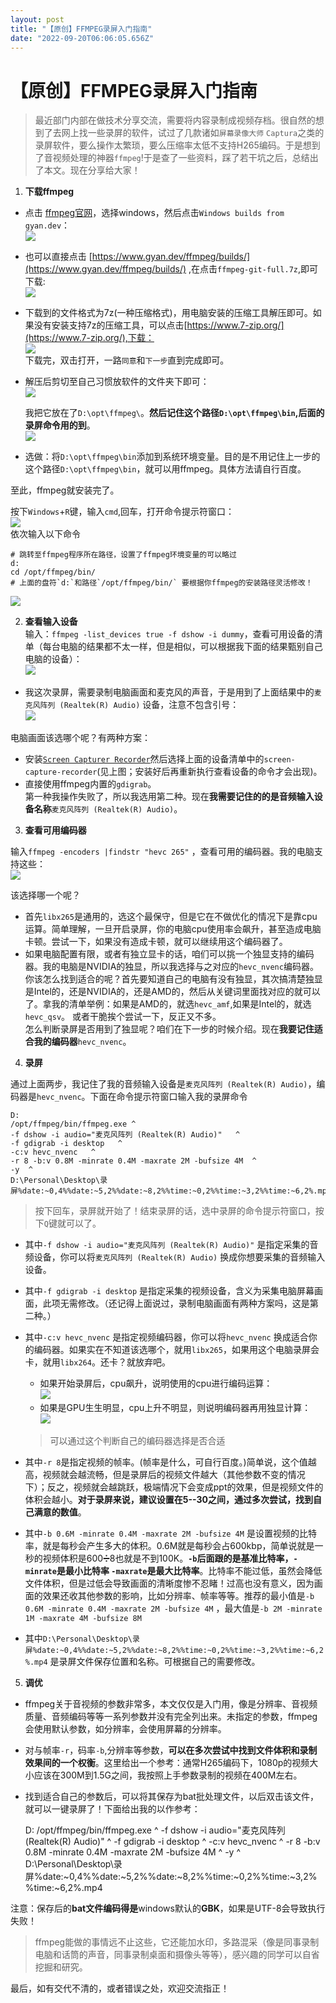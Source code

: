 ```yaml
---
layout: post
title: "【原创】FFMPEG录屏入门指南"
date: "2022-09-20T06:06:05.656Z"
---
```

【原创】FFMPEG录屏入门指南
================

> 最近部门内部在做技术分享交流，需要将内容录制成视频存档。很自然的想到了去网上找一些录屏的软件，试过了几款诸如`屏幕录像大师` `Captura`之类的录屏软件，要么操作太繁琐，要么压缩率太低不支持H265编码。于是想到了音视频处理的神器`ffmpeg`!于是查了一些资料，踩了若干坑之后，总结出了本文。现在分享给大家！

1.  **下载ffmpeg**

*   点击 [ffmpeg官网](https://ffmpeg.org/download.html)，选择windows，然后点击`Windows builds from gyan.dev`：  
    ![](https://img2022.cnblogs.com/blog/2437928/202209/2437928-20220920093746879-557294213.png)
    
*   也可以直接点击 [https://www.gyan.dev/ffmpeg/builds/](https://www.gyan.dev/ffmpeg/builds/) ,在点击`ffmpeg-git-full.7z`,即可下载:  
    ![](https://img2022.cnblogs.com/blog/2437928/202209/2437928-20220920093815546-1200857425.png)
    
*   下载到的文件格式为7z(一种压缩格式)，用电脑安装的压缩工具解压即可。如果没有安装支持7z的压缩工具，可以点击[https://www.7-zip.org/](https://www.7-zip.org/),下载：  
    ![](https://img2022.cnblogs.com/blog/2437928/202209/2437928-20220920094503949-159162494.png)  
    下载完，双击打开，一路`同意`和`下一步`直到完成即可。
    
*   解压后剪切至自己习惯放软件的文件夹下即可：  
    ![](https://img2022.cnblogs.com/blog/2437928/202209/2437928-20220920094910984-2109814545.png)
    
    我把它放在了`D:\opt\ffmpeg\`。**然后记住这个路径`D:\opt\ffmpeg\bin`,后面的录屏命令用的到**。  
    ![](https://img2022.cnblogs.com/blog/2437928/202209/2437928-20220920095016489-394837319.png)
    
*   选做：将`D:\opt\ffmpeg\bin`添加到系统环境变量。目的是不用记住上一步的这个路径`D:\opt\ffmpeg\bin`，就可以用ffmpeg。具体方法请自行百度。
    

至此，ffmpeg就安装完了。

按下`Windows`+`R`键，输入`cmd`,回车，打开命令提示符窗口：  
![](https://img2022.cnblogs.com/blog/2437928/202209/2437928-20220920095702038-379450960.png)  
依次输入以下命令

    # 跳转至ffmpeg程序所在路径，设置了ffmpeg环境变量的可以略过
    d:
    cd /opt/ffmpeg/bin/
    # 上面的盘符`d:`和路径`/opt/ffmpeg/bin/` 要根据你ffmpeg的安装路径灵活修改！
    

![](https://img2022.cnblogs.com/blog/2437928/202209/2437928-20220920100253219-1711727483.png)

2.  **查看输入设备**  
    输入：`ffmpeg -list_devices true -f dshow -i dummy`，查看可用设备的清单（每台电脑的结果都不太一样，但是相似，可以根据我下面的结果甄别自己电脑的设备）：  
    ![](https://img2022.cnblogs.com/blog/2437928/202209/2437928-20220920101133862-1488029703.png)

*   我这次录屏，需要录制电脑画面和麦克风的声音，于是用到了上面结果中的`麦克风阵列 (Realtek(R) Audio)` 设备，注意不包含引号：  
    ![](https://img2022.cnblogs.com/blog/2437928/202209/2437928-20220920101445505-1970088871.png)

电脑画面该选哪个呢？有两种方案：

*   安装[`Screen Capturer Recorder`](https://sourceforge.net/projects/screencapturer/files/)然后选择上面的设备清单中的`screen-capture-recorder`(见上图；安装好后再重新执行查看设备的命令才会出现)。
*   直接使用ffmpeg内置的`gdigrab`。  
    第一种我操作失败了，所以我选用第二种。现在**我需要记住的的是音频输入设备名称**`麦克风阵列 (Realtek(R) Audio)`。

3.  **查看可用编码器**

输入`ffmpeg -encoders |findstr "hevc 265"` ，查看可用的编码器。我的电脑支持这些：  
![](https://img2022.cnblogs.com/blog/2437928/202209/2437928-20220920102455489-1909360250.png)

该选择哪一个呢？

*   首先`libx265`是通用的，选这个最保守，但是它在不做优化的情况下是靠cpu运算。简单理解，一旦开启录屏，你的电脑cpu使用率会飙升，甚至造成电脑卡顿。尝试一下，如果没有造成卡顿，就可以继续用这个编码器了。
*   如果电脑配置有限，或者有独立显卡的话，咱们可以挑一个独显支持的编码器。我的电脑是NVIDIA的独显，所以我选择与之对应的`hevc_nvenc`编码器。  
    你该怎么找到适合的呢？首先要知道自己的电脑有没有独显，其次搞清楚独显是Intel的，还是NVIDIA的，还是AMD的，然后从关键词里面找对应的就可以了。拿我的清单举例：如果是AMD的，就选`hevc_amf`,如果是Intel的，就选`hevc_qsv`。 或者干脆挨个尝试一下，反正又不多。  
    怎么判断录屏是否用到了独显呢？咱们在下一步的时候介绍。现在**我要记住适合我的编码器**`hevc_nvenc`。

4.  **录屏**

通过上面两步，我记住了我的音频输入设备是`麦克风阵列 (Realtek(R) Audio)`，编码器是`hevc_nvenc`。下面在命令提示符窗口输入我的录屏命令

    D:
    /opt/ffmpeg/bin/ffmpeg.exe ^
    -f dshow -i audio="麦克风阵列 (Realtek(R) Audio)"   ^
    -f gdigrab -i desktop   ^
    -c:v hevc_nvenc   ^
    -r 8 -b:v 0.8M -minrate 0.4M -maxrate 2M -bufsize 4M  ^
    -y  ^
    D:\Personal\Desktop\录屏%date:~0,4%%date:~5,2%%date:~8,2%%time:~0,2%%time:~3,2%%time:~6,2%.mp4
    

> 按下回车，录屏就开始了！结束录屏的话，选中录屏的命令提示符窗口，按下`Q`键就可以了。

*   其中`-f dshow -i audio="麦克风阵列 (Realtek(R) Audio)"` 是指定采集的音频设备，你可以将`麦克风阵列 (Realtek(R) Audio)` 换成你想要采集的音频输入设备。
    
*   其中`-f gdigrab -i desktop` 是指定采集的视频设备，含义为采集电脑屏幕画面，此项无需修改。（还记得上面说过，录制电脑画面有两种方案吗，这是第二种。）
    
*   其中`-c:v hevc_nvenc` 是指定视频编码器，你可以将`hevc_nvenc` 换成适合你的编码器。如果实在不知道该选哪个，就用`libx265`，如果用这个电脑录屏会卡，就用`libx264`。还卡？就放弃吧。
    
    *   如果开始录屏后，cpu飙升，说明使用的cpu进行编码运算：  
        ![](https://img2022.cnblogs.com/blog/2437928/202209/2437928-20220920105237021-2044063905.png)
    *   如果是GPU生生明显，cpu上升不明显，则说明编码器再用独显计算：  
        ![](https://img2022.cnblogs.com/blog/2437928/202209/2437928-20220920110400692-989723032.png)
    
    > 可以通过这个判断自己的编码器选择是否合适
    
*   其中`-r 8`是指定视频的帧率。(帧率是什么，可自行百度。)简单说，这个值越高，视频就会越流畅，但是录屏后的视频文件越大（其他参数不变的情况下）；反之，视频就会越跳跃，极端情况下会变成ppt的效果，但是视频文件的体积会越小。**对于录屏来说，建议设置在5--30之间，通过多次尝试，找到自己满意的数值**。
    
*   其中`-b 0.6M -minrate 0.4M -maxrate 2M -bufsize 4M` 是设置视频的比特率，就是每秒会产生多大的体积。0.6M就是每秒会占600kbp，简单说就是一秒的视频体积是600➗8也就是不到100K。**`-b`后面跟的是基准比特率，`-minrate`是最小比特率 `-maxrate`是最大比特率**。比特率不能过低，虽然会降低文件体积，但是过低会导致画面的清晰度惨不忍睹！过高也没有意义，因为画面的效果还收其他参数的影响，比如分辨率、帧率等等。推荐的最小值是`-b 0.6M -minrate 0.4M -maxrate 2M -bufsize 4M` ，最大值是`-b 2M -minrate 1M -maxrate 4M -bufsize 8M`
    
*   其中`D:\Personal\Desktop\录屏%date:~0,4%%date:~5,2%%date:~8,2%%time:~0,2%%time:~3,2%%time:~6,2%.mp4` 是录屏文件保存位置和名称。可根据自己的需要修改。
    

5.  **调优**

*   ffmpeg关于音视频的参数非常多，本文仅仅是入门用，像是分辨率、音视频质量、音频编码等等一系列参数并没有完全列出来。未指定的参数，ffmpeg会使用默认参数，如分辨率，会使用屏幕的分辨率。
*   对与帧率`-r`，码率`-b`,分辨率等参数，**可以在多次尝试中找到文件体积和录制效果间的一个权衡**。这里给出一个参考：通常H265编码下，1080p的视频大小应该在300M到1.5G之间，我按照上手参数录制的视频在400M左右。
*   找到适合自己的参数后，可以将其保存为bat批处理文件，以后双击该文件，就可以一键录屏了！下面给出我的以作参考：

    D:
    /opt/ffmpeg/bin/ffmpeg.exe ^
    -f dshow -i audio="麦克风阵列 (Realtek(R) Audio)"   ^
    -f gdigrab -i desktop   ^
    -c:v hevc_nvenc   ^
    -r 8 -b:v 0.8M -minrate 0.4M -maxrate 2M -bufsize 4M  ^
    -y  ^
    D:\Personal\Desktop\录屏%date:~0,4%%date:~5,2%%date:~8,2%%time:~0,2%%time:~3,2%%time:~6,2%.mp4
    

注意：保存后的**bat文件编码得是**windows默认的**GBK**，如果是UTF-8会导致执行失败！

> ffmpeg能做的事情远不止这些，它还能加水印，多路混采（像是同事录制电脑和话筒的声音，同事录制桌面和摄像头等等），感兴趣的同学可以自省挖掘和研究。

最后，如有交代不清的，或者错误之处，欢迎交流指正！